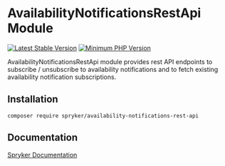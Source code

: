 # AvailabilityNotificationsRestApi Module
[![Latest Stable Version](https://poser.pugx.org/spryker/availability-notifications-rest-api/v/stable.svg)](https://packagist.org/packages/spryker/availability-notifications-rest-api)
[![Minimum PHP Version](https://img.shields.io/badge/php-%3E%3D%207.3-8892BF.svg)](https://php.net/)

AvailabilityNotificationsRestApi module provides rest API endpoints to subscribe / unsubscribe to availability notifications and to fetch existing availability notification subscriptions.

## Installation

```
composer require spryker/availability-notifications-rest-api
```

## Documentation

[Spryker Documentation](https://documentation.spryker.com/module_guide/overview.htm)
